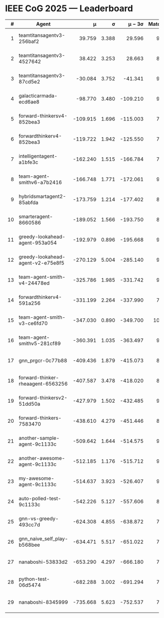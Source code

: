 # IEEE CoG 2025 — Leaderboard

| # | Agent | μ | σ | μ − 3σ | Matches | Updated |
|---:|---|---:|---:|---:|---:|---|
| 1 | teamtitansagentv3-256baf2 | 39.759 | 3.388 | 29.596 | 9600 | 2025-08-20 17:50 |
| 2 | teamtitansagentv3-4527642 | 38.422 | 3.253 | 28.663 | 8834 | 2025-08-20 17:50 |
| 3 | teamtitansagentv3-87cd5e2 | -30.084 | 3.752 | -41.341 | 9886 | 2025-08-20 17:50 |
| 4 | galacticarmada-ecd6ae8 | -98.770 | 3.480 | -109.210 | 9340 | 2025-08-20 17:50 |
| 5 | forward-thinkersv4-852bea3 | -109.915 | 1.696 | -115.003 | 7697 | 2025-08-20 17:50 |
| 6 | forwardthinkerv4-852bea3 | -119.722 | 1.942 | -125.550 | 7451 | 2025-08-20 17:50 |
| 7 | intelligentagent-a1bfe3c | -162.240 | 1.515 | -166.784 | 7616 | 2025-08-20 17:50 |
| 8 | team-agent-smithv6-a7b2416 | -166.748 | 1.771 | -172.061 | 9140 | 2025-08-20 17:50 |
| 9 | hybridsmartagent2-85abfda | -173.759 | 1.214 | -177.402 | 8540 | 2025-08-20 17:50 |
| 10 | smarteragent-8660586 | -189.052 | 1.566 | -193.750 | 8167 | 2025-08-20 17:50 |
| 11 | greedy-lookahead-agent-953a054 | -192.979 | 0.896 | -195.668 | 9078 | 2025-08-20 17:50 |
| 12 | greedy-lookahead-agent-v2-e75e8f5 | -270.129 | 5.004 | -285.140 | 9178 | 2025-08-20 17:50 |
| 13 | team-agent-smith-v4-24478ed | -325.786 | 1.985 | -331.742 | 9882 | 2025-08-20 17:50 |
| 14 | forwardthinkerv4-591a256 | -331.199 | 2.264 | -337.990 | 7841 | 2025-08-20 17:50 |
| 15 | team-agent-smith-v3-ce6fd70 | -347.030 | 0.890 | -349.700 | 10182 | 2025-08-20 17:50 |
| 16 | team-agent-smithv5-281cf89 | -360.391 | 1.035 | -363.497 | 9820 | 2025-08-20 17:50 |
| 17 | gnn_prgcr-0c77b88 | -409.436 | 1.879 | -415.073 | 8410 | 2025-08-20 17:50 |
| 18 | forward-thinker-rheaagent-6563256 | -407.587 | 3.478 | -418.020 | 8606 | 2025-08-20 17:50 |
| 19 | forward-thinkersv2-51dd50a | -427.979 | 1.502 | -432.485 | 9566 | 2025-08-20 17:50 |
| 20 | forward-thinkers-7583470 | -438.610 | 4.279 | -451.446 | 8600 | 2025-08-20 17:50 |
| 21 | another-sample-agent-9c1133c | -509.642 | 1.644 | -514.575 | 9140 | 2025-08-20 17:50 |
| 22 | another-awesome-agent-9c1133c | -512.185 | 1.176 | -515.712 | 9980 | 2025-08-20 17:50 |
| 23 | my-awesome-agent-9c1133c | -514.637 | 3.923 | -526.407 | 9680 | 2025-08-20 17:50 |
| 24 | auto-polled-test-9c1133c | -542.226 | 5.127 | -557.606 | 8780 | 2025-08-20 17:50 |
| 25 | gnn-vs-greedy-493cc7d | -624.308 | 4.855 | -638.872 | 7360 | 2025-08-20 17:50 |
| 26 | gnn_naive_self_play-b568bee | -634.471 | 5.517 | -651.022 | 7620 | 2025-08-20 17:50 |
| 27 | nanaboshi-53833d2 | -653.290 | 4.297 | -666.180 | 7300 | 2025-08-20 17:50 |
| 28 | python-test-06d5474 | -682.288 | 3.002 | -691.294 | 7520 | 2025-08-20 17:50 |
| 29 | nanaboshi-8345999 | -735.668 | 5.623 | -752.537 | 7890 | 2025-08-20 17:50 |
